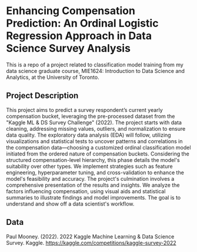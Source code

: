 # Enhancing Compensation Prediction: An Ordinal Logistic Regression Approach in Data Science Survey Analysis

This is a repo of a project related to classification model training from my data science graduate course, MIE1624: Introduction to Data Science and Analytics, at the University of Toronto. 

## Project Description
This project aims to predict a survey respondent’s current yearly compensation bucket, leveraging the pre-processed dataset from the "Kaggle ML & DS Survey Challenge" (2022). The project starts with data cleaning, addressing missing values, outliers, and normalization to ensure data quality. The exploratory data analysis (EDA) will follow, utilizing visualizations and statistical tests to uncover patterns and correlations in the compensation data—choosing a customized ordinal classification model initiated from the ordered nature of compensation buckets. Considering the structured compensation-level hierarchy, this phase details the model's suitability over other types. We implement strategies such as feature engineering, hyperparameter tuning, and cross-validation to enhance the model's feasibility and accuracy. The project's culmination involves a comprehensive presentation of the results and insights. We analyze the factors influencing compensation, using visual aids and statistical summaries to illustrate findings and model improvements. The goal is to understand and show off a data scientist's workflow.

## Data
Paul Mooney. (2022). 2022 Kaggle Machine Learning & Data Science Survey. Kaggle. https://kaggle.com/competitions/kaggle-survey-2022
